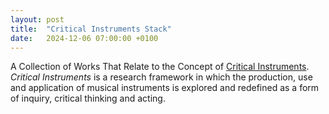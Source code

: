 ```yaml
---
layout: post
title:  "Critical Instruments Stack"
date:   2024-12-06 07:00:00 +0100
---
```


A Collection of Works That Relate to the Concept of [Critical Instruments](https://critical-Instruments.digitalmedia-bremen.de/). *Critical Instruments* is a research framework in which the production, use and application of musical instruments is explored and redefined as a form of inquiry, critical thinking and acting.
